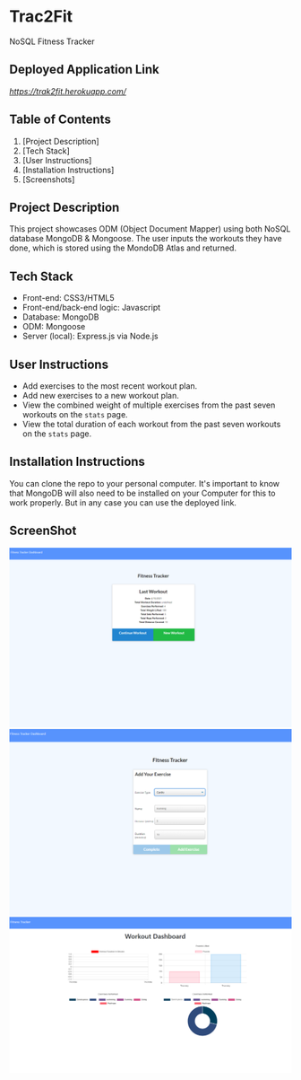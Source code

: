 # Trac2Fit

NoSQL Fitness Tracker

## Deployed Application Link
_https://trak2fit.herokuapp.com/_

## Table of Contents

1. [Project Description]
2. [Tech Stack]
3. [User Instructions] 
4. [Installation Instructions]
5. [Screenshots]

## Project Description 
This project showcases ODM (Object Document Mapper) using both NoSQL database MongoDB & Mongoose. The user inputs the workouts they have done, which is stored using the MondoDB Atlas and returned.


## Tech Stack

* Front-end: CSS3/HTML5
* Front-end/back-end logic: Javascript
* Database: MongoDB
* ODM: Mongoose 
* Server (local): Express.js via Node.js


## User Instructions
  * Add exercises to the most recent workout plan.
  * Add new exercises to a new workout plan.
  * View the combined weight of multiple exercises from the past seven workouts on the `stats` page.
  * View the total duration of each workout from the past seven workouts on the `stats` page.

## Installation Instructions
You can clone the repo to your personal computer. It's important to know that MongoDB will also need to be installed on your Computer for this to work properly. But in any case you can use the deployed link.

## ScreenShot

![Home](./assets/screenshots/homescreen.PNG)
![Add](./assets/screenshots/addscreen.PNG)
![Dashboard](./assets/screenshots/dashscreen.PNG)
